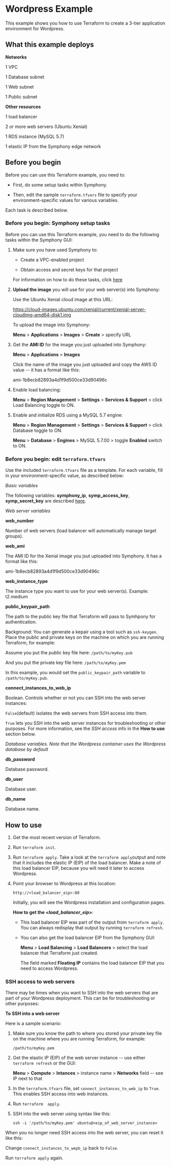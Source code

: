 # Wordpress Example

This example shows you how to use Terraform to create a 3-tier application environment for Wordpress.

## What this example deploys

**Networks**

1 VPC

1 Database subnet

1 Web subnet

1 Public subnet

**Other resources**

1 load balancer

2 or more web servers (Ubuntu Xenial)

1 RDS instance (MySQL 5.7)

1 elastic IP from the Symphony edge network

## Before you begin

Before you can use this Terraform example, you need to:

* First, do some setup tasks within Symphony.

* Then, edit the sample `terraform.tfvars` file to specify your environment-specific values for various variables.

Each task is described below.


### Before you begin: Symphony setup tasks

Before you can use this Terraform example, you need to do the following tasks within the Symphony GUI:

1. Make sure you have used Symphony to:

    * Create a VPC-enabled project

    * Obtain access and secret keys for that project

    For information on how to do these tasks, click [here](../README.md) 

2. **Upload the image** you will use for your web server(s) into Symphony:

    Use the Ubuntu Xenial cloud image at this URL:
    
    https://cloud-images.ubuntu.com/xenial/current/xenial-server-cloudimg-amd64-disk1.img
    
    To upload the image into Symphony:
    
    **Menu** > **Applications** > **Images** > **Create** > specify URL
    
    
3. Get the **AMI ID** for the image you just uploaded into Symphony:

    **Menu** > **Applications** > **Images**
    
    Click the name of the image you just uploaded and copy the AWS ID value -- it has a format like this:
    
    ami-1b8ecb82893a4d1f9d500ce33d90496c
    
4. Enable load balancing:

    **Menu** > **Region Management** > **Settings** > **Services & Support** > click Load Balancing toggle to ON.
    
5. Enable and initialize RDS using a MySQL 5.7 engine:

    **Menu** > **Region Management** > **Settings** > **Services & Support** > click Database toggle to ON.
    
    **Menu** > **Database** > **Engines** > MySQL 5.7.00 > toggle **Enabled** switch to ON.
    
    
### Before you begin: edit `terraform.tfvars`

Use the included `terraform.tfvars` file as a template. For each variable, fill in your environment-specific value, as described below:

_Basic variables_

The following variables: **symphony_ip**, **symp_access_key**, **symp_secret_key** are described [here](../ec2-instance/README.md).

_Web server variables_

**web_number**

Number of web servers (load balancer will automatically manage target groups).

**web_ami**

The AMI ID for the Xenial image you jsut uploaded into Symphony. It has a format like this:
    
ami-1b8ecb82893a4d1f9d500ce33d90496c

**web_instance_type**

The instance type you want to use for your web server(s). Example: t2.medium

**public_keypair_path**

The path to the public key file that Terraform will pass to Symhpony for authentication.

Background: You can generate a kepair using a tool such as `ssh-keygen`. Place the public and private keys on the machine on which you are running Terraform, for example:

Assume you put the public key file here: `/path/to/myKey.pub`

And you put the private key file here: `/path/to/myKey.pem`

In this example, you would set the `public_keypair_path` variable to `/path/to/myKey.pub`.

**connect_instances_to_web_ip**

Boolean. Controls whether or not you can SSH into the web server instances:

`False`(default) isolates the web servers from SSH access into them.

`True` lets you SSH into the web server instances for troubleshooting or other purposes. For more information, see the _SSH access_ info in the **How to use** section below. 

_Database variables. Note that the Wordpress container uses the Wordpress database by default_

**db_password**

Database password.

**db_user**

Database user.

**db_name**

Database name.


## How to use

1. Get the most recent version of Terraform.

2. Run `terraform init`.

3. Run `terraform apply`. Take a look at the `terraform apply`output and note that it includes the elastic IP (EIP) of the load balancer. Make a note of this load balancer EIP, because you will need it later to access Wordpress.

4. Point your browser to Wordpress at this location:

    `http://<load_balancer_eip>:80`

    Initially, you will see the Wordpress installation and configuration pages.

    **How to get the _<load_balancer_eip>_**:

    * This load balancer EIP was part of the output from `terraform apply`. You can always redisplay that output by running `terraform refresh`.

    * You can also get the load balancer EIP from the Symphony GUI:

        **Menu** > **Load Balancing** > **Load Balancers** > select the load balancer that Terraform just created.

        The field marked **Floating IP** contains the load balancer EIP that you need to access Wordpress.
        
### SSH access to web servers

There may be times when you want to SSH into the web servers that are part of your Wordpress deployment. This can be for troubleshooting or other purposes:

**To SSH into a web server**

Here is a sample scenario:

1. Make sure you know the path to where you stored your private key file on the machine where you are running Terraform, for example:

    `/path/to/myKey.pem`

2. Get the elastic IP (EIP) of the web server instance -- use either `terraform refresh` or the GUI:

    **Menu** > **Compute** > **Intances** > instance name > **Networks** field -- see IP next to that
    
3. In the `terraform.tfvars` file, set `connect_instances_to_web_ip` to `True`. This enables SSH access into web instances.

4. Run `terraform  apply`.

5. SSH into the web server using syntax like this:

    `ssh -i '/path/to/myKey.pem' ubuntu@<eip_of_web_server_instance>`
   
When you no longer need SSH access into the web server, you can reset it like this:

Change `connect_instances_to_wepb_ip` back to `False`.

Run `terraform apply` again.







    
    
